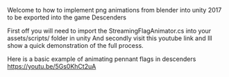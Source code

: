 Welcome to how to implement png animations from blender into unity 2017 to be exported into the game Descenders

First off you will need to import the StreamingFlagAnimator.cs into your assets/scripts/ folder in unity
And secondly visit this youtube link and Ill show a quick demonstration of the full process.


Here is a basic example of animating pennant flags in descenders   https://youtu.be/5Gs0KhCt2uA
